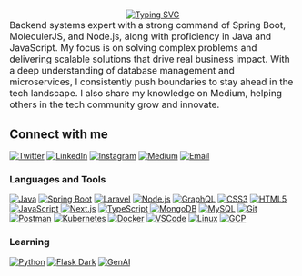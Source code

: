 #

<!-- markdownlint-disable MD033 -->
<div align="center">
  <a href="https://git.io/typing-svg">
    <img src="https://readme-typing-svg.demolab.com?font=baskerville&weight=900&size=25&pause=1000&color=F5F7EC&width=435&lines=Hi+%F0%9F%91%8B%2C+I'm+Yuvraj+Angad+Singh" alt="Typing SVG">
  </a>
</div>

<div style="font-size: 16px;">
  Backend systems expert with a strong command of Spring Boot, MoleculerJS, and Node.js, along with proficiency in Java and JavaScript. My focus is on solving complex problems and delivering scalable solutions that drive real business impact. With a deep understanding of database management and microservices, I consistently push boundaries to stay ahead in the tech landscape. I also share my knowledge on Medium, helping others in the tech community grow and innovate.
</div>

<!-- markdownlint-enable MD033 -->

## Connect with me

[![Twitter](https://img.icons8.com/?size=48&id=fJp7hepMryiw&format=png&color=ffffff)](https://twitter.com/yuvrajangads)
[![LinkedIn](https://img.icons8.com/fluency/48/null/linkedin-circled.png)](https://linkedin.com/in/yuvrajangadsingh)
[![Instagram](https://img.icons8.com/3d-fluency/48/null/instagram-new.png)](https://instagram.com/yuvrajangadsingh)
[![Medium](https://img.icons8.com/?size=48&id=110611&format=png&color=ffffff)](https://medium.com/@yuvrajangad.s/subscribe)
[![Email](https://img.icons8.com/?size=48&id=Ww1lcGqgduif&format=png&color=ffffff)](mailto:contact@yuvrajangadsingh.com)

### Languages and Tools

[![Java](https://img.icons8.com/fluency/48/null/java-coffee-cup-logo.png)](https://www.java.com)
[![Spring Boot](https://img.icons8.com/color/48/null/spring-logo.png)](https://spring.io/projects/spring-boot)
[![Laravel](https://img.icons8.com/external-tal-revivo-color-tal-revivo/48/null/external-laravel-is-a-free-open-source-php-web-framework-logo-color-tal-revivo.png)](https://laravel.com/)
[![Node.js](https://img.icons8.com/fluency/48/null/node-js.png)](https://nodejs.org)
[![GraphQL](https://img.icons8.com/color/48/null/graphql.png)](https://graphql.org)
[![CSS3](https://img.icons8.com/color/48/null/css3.png)](https://www.w3schools.com/css/)
[![HTML5](https://img.icons8.com/color/48/null/html-5--v1.png)](https://www.w3.org/html/)
[![JavaScript](https://img.icons8.com/color/48/null/javascript--v1.png)](https://developer.mozilla.org/en-US/docs/Web/JavaScript)
[![Next.js](https://img.icons8.com/color/48/null/nextjs.png)](https://nextjs.org/)
[![TypeScript](https://img.icons8.com/fluency/48/null/typescript--v1.png)](https://www.typescriptlang.org/)
[![MongoDB](https://img.icons8.com/color/48/null/mongodb.png)](https://www.mongodb.com/)
[![MySQL](https://img.icons8.com/color/48/null/mysql-logo.png)](https://www.mysql.com/)
[![Git](https://img.icons8.com/color/48/null/git.png)](https://git-scm.com/)
[![Postman](https://img.icons8.com/external-tal-revivo-color-tal-revivo/48/null/external-postman-is-the-only-complete-api-development-environment-logo-color-tal-revivo.png)](https://postman.com)
[![Kubernetes](https://img.icons8.com/color/48/null/kubernetes.png)](https://kubernetes.io/)
[![Docker](https://img.icons8.com/fluency/48/null/docker.png)](https://docker.com/)
[![VSCode](https://img.icons8.com/color/48/null/visual-studio-code-2019.png)](https://code.visualstudio.com/)
[![Linux](https://img.icons8.com/color/48/null/linux--v1.png)](https://www.linux.org/)
[![GCP](https://img.icons8.com/color/48/null/google-cloud.png)](https://cloud.google.com/)

### Learning

[![Python](https://img.icons8.com/color/48/null/python.png)](https://www.python.org/)
[![Flask Dark](https://img.icons8.com/ios-filled/48/null/flask.png)](https://flask.palletsprojects.com/)
[![GenAI](https://img.icons8.com/color/48/null/artificial-intelligence.png)](https://cloud.google.com/ai/generative-ai)

<!--- ![Visitors](https://komarev.com/ghpvc/?username=yuvrajangadsingh&label=VISITORS&color=blue&style=for-the-badge) -->


<!--- ![Jokes Card](https://readme-jokes.vercel.app/api) -->
